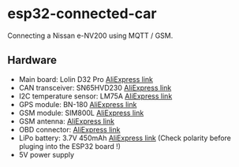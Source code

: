 # esp32-connected-car
Connecting a Nissan e-NV200 using MQTT / GSM.

## Hardware

* Main board: Lolin D32 Pro [AliExpress link](https://www.aliexpress.com/item/LOLIN-D32-Pro-V2-0-0-wifi-bluetooth-board-based-ESP-32-esp32-Rev1-ESP32-WROVER/32883116057.html)
* CAN transceiver: SN65HVD230 [AliExpress link](https://www.aliexpress.com/item/SN65HVD230-CAN-bus-transceiver-communication-module-for-arduino/32686393467.html)
* I2C temperature sensor: LM75A [AliExpress link](https://www.aliexpress.com/item/LM75A-Temperature-Sensor-High-speed-I2C-IIC-Interface-Development-Board-Module-Programmable-Temperature-Threshold-2-8V/32835420481.html)
* GPS module: BN-180 [AliExpress link](https://www.aliexpress.com/item/small-size-GPS-Module-GPS-GLONASS-Dual-NEO-M8N-Solution-GNSS-module-GPS-Module-UART-TTL/32796866720.html)
* GSM module: SIM800L [AliExpress link](https://www.aliexpress.com/item/Free-Shipping-Smallest-SIM800L-GPRS-GSM-Module-MicroSIM-Card-Core-BOard-Quad-band-TTL-Serial-Port/32708504554.html)
* GSM antenna: [AliExpress link](https://www.aliexpress.com/item/Antenna-for-SIM800L-GPRS-TCP-IP-module/32474469935.html)
* OBD connector: [AliExpress link](https://www.aliexpress.com/item/OBD-2-Connector-Plug-16-Pin-OBD-II-OBD-2-Diagnostic-Male-Terminal-Connector-Plug-DIY/32669962593.html)
* LiPo battery: 3.7V 450mAh [AliExpress link](https://www.aliexpress.com/item/5PCS-Infinity-3-7V-3-8V-450mAh-85C-1S-Rechargeable-Lithium-Lipo-Battery-with-PH2-0/32883574518.html) (Check polarity before pluging into the ESP32 board !)
* 5V power supply
